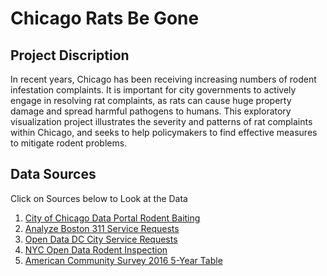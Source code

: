 # Chicago Rats Be Gone

## Project Discription
In recent years, Chicago has been receiving increasing numbers of rodent infestation complaints. It is important for city governments to actively engage in resolving rat complaints, as rats can cause huge property damage and spread harmful pathogens to humans. This exploratory visualization project illustrates the severity and patterns of rat complaints within Chicago, and seeks to help policymakers to find effective measures to mitigate rodent problems.

## Data Sources
Click on Sources below to Look at the Data
1. <a href="https://data.cityofchicago.org/Service-Requests/311-Service-Requests-Rodent-Baiting-No-Duplicates/uqhs-j723">City of Chicago Data Portal Rodent Baiting</a>
2. <a href="https://data.boston.gov/dataset/311-service-requests">Analyze Boston 311 Service Requests</a>
3. <a href="http://opendata.dc.gov/datasets/city-service-requests-in-2018">Open Data DC City Service Requests</a>
4. <a href="https://data.cityofnewyork.us/Health/Rodent-Inspection/p937-wjvj">NYC Open Data Rodent Inspection</a>
5. <a href="https://api.census.gov/data/2016/acs/acs5/variables.html">American Community Survey 2016 5-Year Table</a>